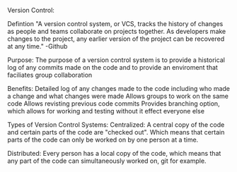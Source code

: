 Version Control:

Defintion
"A version control system, or VCS, tracks the history of changes as people and teams collaborate on projects together. As developers make changes to the project, 
any earlier version of the project can be recovered at any time." -Github

Purpose:
The purpose of a version control system is to provide a historical log of any commits made on the code and to provide an enviroment that faciliates group collaboration

Benefits:
Detailed log of any changes made to the code including who made a change and what changes were made
Allows groups to work on the same code 
Allows revisting previous code commits 
Provides branching option, which allows for working and testing without it effect everyone else

Types of Version Control Systems:
Centralized: A central copy of the code and certain parts of the code are "checked out". Which means that certain parts of the code can only be worked on by one person at a time.

Distributed: Every person has a local copy of the code, which means that any part of the code can simultaneously worked on, git for example.